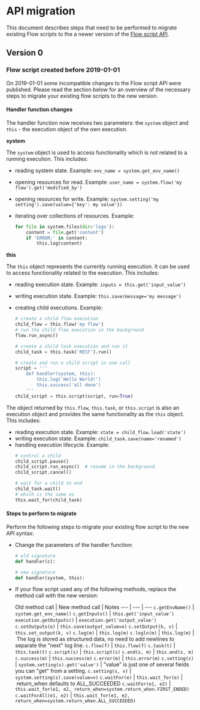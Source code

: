 # API migration

This document describes steps that need to be performed to migrate existing
Flow scripts to the a newer version of the
[Flow script API](Flow%20script%20API).

## Version 0

### Flow script created before 2019-01-01

On 2019-01-01 some incompatible changes to the Flow script API were published.
Please read the section below for an overview of the necessary steps to migrate
your existing flow scripts to the new version.

#### Handler function changes

The handler function now receives two parameters: the `system` object and
`this` - the execution object of the own execution.

**system**

The `system` object is used to access functionality which is not related to a
running execution. This includes:

- reading system state. Example:
    `env_name = system.get_env_name()`
- opening resources for read. Example:
    `user_name = system.flow('my flow').get('modified_by')`
- opening resources for write. Example:
    `system.setting('my setting').save(value={'key': my value'})`
- iterating over collections of resources. Example:

    ```python
    for file in system.files(dir='logs'):
        content = file.get('content')
        if 'ERROR:' in content:
            this.log(content)
    ```

**this**

The `this` object represents the currently running execution. It can be used
to access functionality related to the execution. This includes:

- reading execution state. Example: `inputs = this.get('input_value')`
- writing execution state. Example: `this.save(message='my message')`
- creating child executions. Example:

    ```python
    # create a child flow execution
    child_flow = this.flow('my flow')
    # run the child flow execution in the background
    flow.run_async()

    # create a child task execution and run it
    child_task = this.task('REST').run()

    # create and run a child script in one call
    script = '''
        def handler(system, this):
            this.log('Hello World!')
            this.success('all done')
        '''
    child_script = this.script(script, run=True)
    ```

The object returned by `this.flow`, `this.task`, or `this.script` is also
an execution object and provides the same functionality as the `this` object.
This includes:
- reading execution state. Example: `state = child_flow.load('state')`
- writing execution state. Example: `child_task.save(name='renamed')`
- handling execution lifecycle. Example:
    ```python
    # control a child
    child_script.pause()
    child_script.run_async()  # resume in the background
    child_script.cancel()

    # wait for a child to end
    child_task.wait()
    # which is the same as
    this.wait_for(child_task)
    ```

#### Steps to perform to migrate

Perform the following steps to migrate your existing flow script to the new
API syntax:

- Change the parameters of the handler function:

    ```python
    # old signature
    def handler(c):

    # new signature
    def handler(system, this):
    ```

- If your flow script used any of the following methods, replace the method
    call with the new version:

    Old method call | New method call | Notes
    --- | --- | ---
    `c.getEnvName()` | `system.get_env_name()`
    `c.getInputs()` | `this.get('input_value')`
    `execution.getOutputs()` | `execution.get('output_value')`
    `c.setOutputs(o)` | `this.save(output_value=o)`
    `c.setOutput(k, v)` | `this.set_output(k, v)`
    `c.log(m)` | `this.log(m)`
    `c.logln(m)` | `this.log(m)` | The log is stored as structured data, no need to add newlines to separate the "next" log line.
    `c.flow(f)` | `this.flow(f)`
    `c.task(t)` | `this.task(t)`
    `c.script(s)` | `this.script(s)`
    `c.end(s, m)` | `this.end(s, m)`
    `c.success(m)` | `this.success(m)`
    `c.error(m)` | `this.error(m)`
    `c.setting(s)` | `system.setting(s).get('value')` | "value" is just one of several fields you can "get" from a setting.
    `c.setting(s, v)` | `system.setting(s).save(value=v)`
    `c.waitFor(e)` | `this.wait_for(e)` | return\_when defaults to ALL\_SUCCEEDED
    `c.waitFor(e1, e2)` | `this.wait_for(e1, e2, return_when=system.return_when.FIRST_ENDED)`
    `c.waitForAll(e1, e2)` | `this.wait_for(e1, e2, return_when=system.return_when.ALL_SUCCEEDED)`
